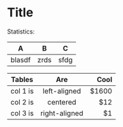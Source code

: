 # Title

Statistics:

A | B | C
---|---|---
blasdf | zrds | sfdg

 Tables   |      Are      |  Cool
----------|:-------------:|------:
 col 1 is |  left-aligned | $1600
 col 2 is |    centered   |   $12
 col 3 is | right-aligned |    $1
